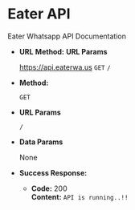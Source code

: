 # Eater API
Eater Whatsapp API Documentation

* **URL**                               **Method:**          **URL Params**

  https://api.eaterwa.us                `GET`                `/`
  
* **Method:**

  `GET`
  
*  **URL Params**

   `/`
   
* **Data Params**

  None
  
* **Success Response:**

  * **Code:** 200 <br />
    **Content:** `API is running..!!`
